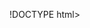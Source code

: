!DOCTYPE html>
<html>
  <head>
    <title>Snake Game</title>
  </head>
  <body>
    <canvas id="snake" width="400" height="400"></canvas>
    <script src="https://cdn.jsdelivr.net/gh/Platane/js13kGames/resources/js/tiledrawing.js"></script>
    <script src="https://cdn.jsdelivr.net/gh/Platane/js13kGames/snake/snake.js"></script>
  </body>
</html>


